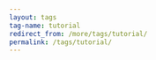 ```yaml
---
layout: tags
tag-name: tutorial
redirect_from: /more/tags/tutorial/
permalink: /tags/tutorial/
---
```

